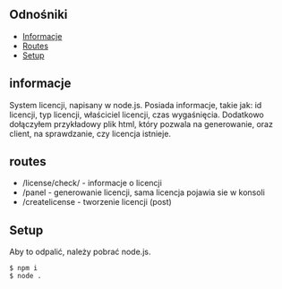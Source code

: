 ## Odnośniki
* [Informacje](#informacje)
* [Routes](#routes)
* [Setup](#setup)

## informacje
System licencji, napisany w node.js.
Posiada informacje, takie jak:
id licencji, typ licencji, właściciel licencji, czas wygaśnięcia.
Dodatkowo dołączyłem przykładowy plik html, który pozwala na generowanie, oraz client, na sprawdzanie, czy licencja istnieje.
	
## routes
* /license/check/<licencja> - informacje o licencji
* /panel - generowanie licencji, sama licencja pojawia sie w konsoli
* /createlicense - tworzenie licencji (post)
	
## Setup
Aby to odpalić, należy pobrać node.js.

```
$ npm i
$ node .
```
